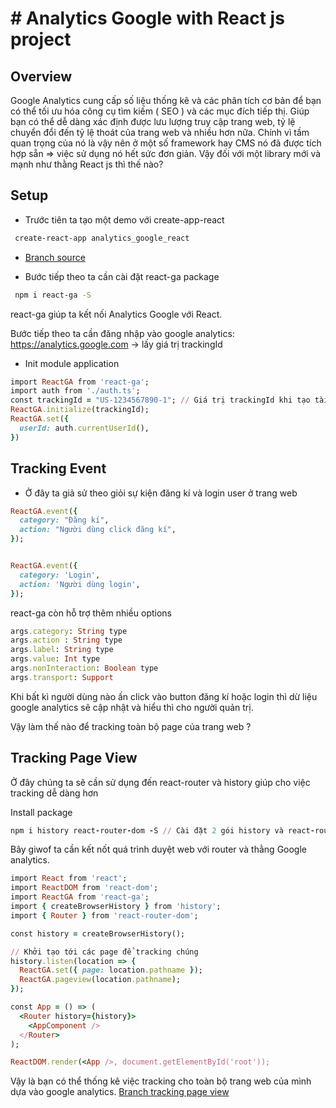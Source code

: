 # # Analytics Google with React js project 


## Overview

Google Analytics cung cấp số liệu thống kê và các phân tích cơ bản để bạn có thể tối ưu hóa công cụ tìm kiếm ( SEO ) và các mục đích tiếp thị. Giúp bạn có thể dễ dàng xác định được lưu lượng truy cập trang web, tỷ lệ chuyển đổi đến tỷ lệ thoát của trang web và nhiều hơn nữa. Chính vì tầm quan trọng của nó là vậy nên ở một số framework hay CMS nó đã được tích hợp sẵn => việc sử dụng nó hết sức đơn giản. Vậy đối với một library mới và mạnh như thằng React js thì thế nào?

## Setup

- Trước tiên ta tạo một demo với create-app-react
```bash
 create-react-app analytics_google_react
```
- [Branch source](https://github.com/khacthe/analytics_google_react/pull/1/files)

- Bước tiếp theo ta cần cài đặt react-ga package

```bash
 npm i react-ga -S
```
react-ga giúp ta kết nối Analytics Google với React.

Bước tiếp theo ta cần đăng nhập vào google analytics: https://analytics.google.com -> lấy giá trị trackingId

- Init module application

```ruby
import ReactGA from 'react-ga';
import auth from './auth.ts';
const trackingId = "US-1234567890-1"; // Giá trị trackingId khi tạo tài khoản analytics
ReactGA.initialize(trackingId);
ReactGA.set({
  userId: auth.currentUserId(),
})

```

## Tracking Event
+ Ở đây ta giả sử theo giỏi sự kiện đăng kí và login user ở trang web

```ruby
ReactGA.event({
  category: "Đăng kí",
  action: "Người dùng click đăng kí",
});


ReactGA.event({
  category: 'Login',
  action: 'Người dùng login',
});

```
react-ga còn hỗ trợ thêm nhiều options

```ruby
args.category: String type
args.action : String type
args.label: String type
args.value: Int type
args.nonInteraction: Boolean type
args.transport: Support

```


Khi bất kì người dùng nào ấn click vào button đăng kí hoặc login thì dừ liệu google analytics sẽ cập nhật và hiểu thì cho người quản trị.

Vậy làm thế nào để tracking toàn bộ page của trang web ?

## Tracking Page View

Ở đây chúng ta sẽ cần sử dụng đến react-router và history giúp cho việc tracking dễ dàng hơn

Install package

```ruby
npm i history react-router-dom -S // Cài đặt 2 gói history và react-router-dom

```

Bây giwof ta cần kết nốt quá trình duyệt web với router và thằng Google analytics.

```ruby
import React from 'react';
import ReactDOM from 'react-dom';
import ReactGA from 'react-ga';
import { createBrowserHistory } from 'history';
import { Router } from 'react-router-dom';

const history = createBrowserHistory();

// Khởi tạo tới các page để tracking chúng
history.listen(location => {
  ReactGA.set({ page: location.pathname });
  ReactGA.pageview(location.pathname);
});

const App = () => (
  <Router history={history}>
    <AppComponent />
  </Router>
);

ReactDOM.render(<App />, document.getElementById('root'));

```


Vậy là bạn có thể thống kê việc tracking cho toàn bộ trang web của mình dựa vào google analytics.
[Branch tracking page view](https://github.com/khacthe/analytics_google_react/pull/3)


